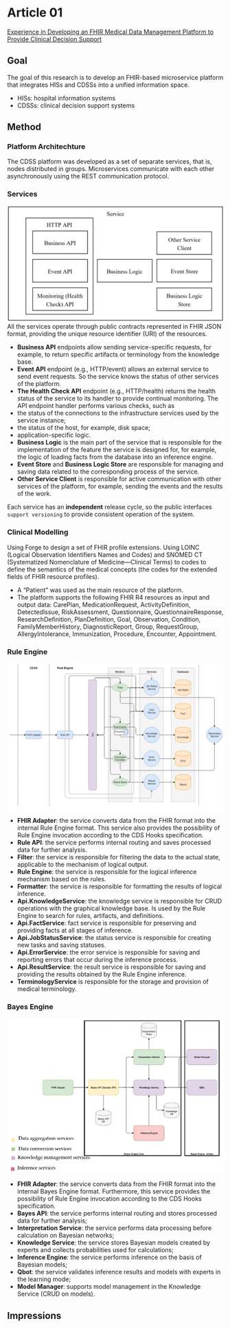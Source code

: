 # Article 01
[Experience in Developing an FHIR Medical Data Management Platform to Provide Clinical Decision Support](https://www.mdpi.com/1660-4601/17/1/73)

## Goal
The goal of this research is to develop an FHIR-based microservice platform that integrates HISs and CDSSs into a unified information space.
- HISs: hospital information systems
- CDSSs: clinical decision support systems

## Method
### Platform Architechture
The CDSS platform was developed as a set of separate services, that is, nodes distributed in groups. Microservices communicate with each other asynchronously using the REST communication protocol.
### Services
![image](/literature-review/article-01/01.png)
All the services operate through public contracts represented in FHIR JSON format, providing the unique resource identifier (URI) of the resources.
- **Business API** endpoints allow sending service-specific requests, for example, to return specific artifacts or terminology from the knowledge base.
- **Event API** endpoint (e.g., HTTP/event) allows an external service to send event requests. So the service knows the status of other services of the platform.
- **The Health Check API** endpoint (e.g., HTTP/health) returns the health status of the service to its handler to provide continual monitoring. The API endpoint handler performs various checks, such as
- the status of the connections to the infrastructure services used by the service instance;
- the status of the host, for example, disk space;
- application-specific logic.
- **Business Logic** is the main part of the service that is responsible for the implementation of the feature the service is designed for, for example, the logic of loading facts from the database into an inference engine. 
- **Event Store** and **Business Logic Store** are responsible for managing and saving data related to the corresponding process of the service.
- **Other Service Client** is responsible for active communication with other services of the platform, for example, sending the events and the results of the work.

Each service has an **independent** release cycle, so the public interfaces `support versioning` to provide consistent operation of the system.

### Clinical Modelling
Using Forge to design a set of FHIR profile extensions. Using LOINC (Logical Observation Identifiers Names and Codes) and SNOMED CT (Systematized Nomenclature of Medicine—Clinical Terms) to codes to define the semantics of the medical concepts (the codes for the extended fields of FHIR resource profiles).
- A “Patient” was used as the main resource of the platform. 
- The platform supports the following FHIR R4 resources as input and output data: CarePlan, MedicationRequest, ActivityDefinition, DetectedIssue, RiskAssessment, Questionnaire, QuestionnaireResponse, ResearchDefinition, PlanDefinition, Goal, Observation, Condition, FamilyMemberHistory, DiagnosticReport, Group, RequestGroup, AllergyIntolerance, Immunization, Procedure, Encounter, Appointment.

### Rule Engine
![image](/literature-review/article-01/02.png)
- **FHIR Adapter**: the service converts data from the FHIR format into the internal Rule Engine format. This service also provides the possibility of Rule Engine invocation according to the CDS Hooks specification.
- **Rule API**: the service performs internal routing and saves processed data for further analysis.
- **Filter**: the service is responsible for filtering the data to the actual state, applicable to the mechanism of logical output.
- **Rule Engine**: the service is responsible for the logical inference mechanism based on the rules.
- **Formatter**: the service is responsible for formatting the results of logical inference.
- **Api.KnowledgeService**: the knowledge service is responsible for CRUD operations with the graphical knowledge base. Is used by the Rule Engine to search for rules, artifacts, and definitions.
- **Api.FactService**: fact service is responsible for preserving and providing facts at all stages of inference.
- **Api.JobStatusService**: the status service is responsible for creating new tasks and saving statuses.
- **Api.ErrorService**: the error service is responsible for saving and reporting errors that occur during the inference process.
- **Api.ResultService**: the result service is responsible for saving and providing the results obtained by the Rule Engine inference.
- **TerminologyService** is responsible for the storage and provision of medical terminology.

### Bayes Engine
![image](/literature-review/article-01/03.png)

- **FHIR Adapter**: the service converts data from the FHIR format into the internal Bayes Engine format. Furthermore, this service provides the possibility of Rule Engine invocation according to the CDS Hooks specification.
- **Bayes API**: the service performs internal routing and stores processed data for further analysis;
- **Interpretation Service**: the service performs data processing before calculation on Bayesian networks;
- **Knowledge Service**: the service stores Bayesian models created by experts and collects probabilities used for calculations;
- **Inference Engine**: the service performs inference on the basis of Bayesian models;
- **Qbot**: the service validates inference results and models with experts in the learning mode;
- **Model Manager**: supports model management in the Knowledge Service (CRUD on models).

## Impressions